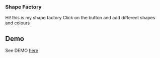 ### Shape Factory
Hi! this is my shape factory
Click on the button and add different shapes and colours

## Demo

See DEMO [here](https://lauratejada.github.io/shape-factory/)